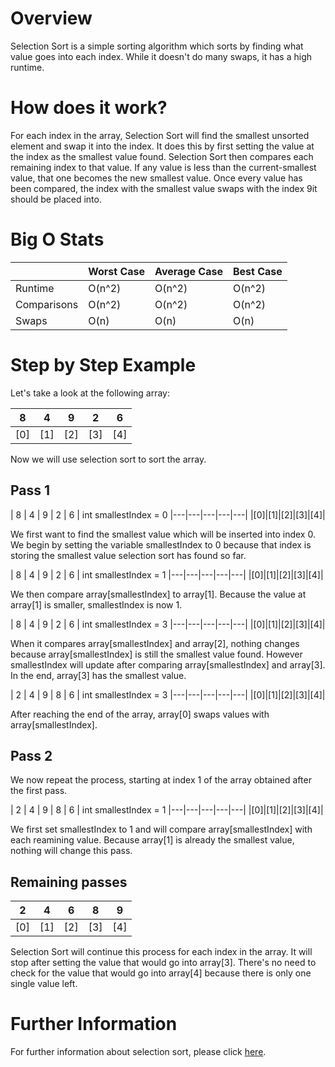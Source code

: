 # Overview

Selection Sort is a simple sorting algorithm which sorts by finding what value goes into each index. While it doesn't do many swaps, it has a high runtime.

# How does it work?

For each index in the array, Selection Sort will find the smallest unsorted element and swap it into the index. It does this by first setting the value at the index as the smallest value found. Selection Sort then compares each remaining index to that value. If any value is less than the current-smallest value, that one becomes the new smallest value. Once every value has been compared, the index with the smallest value swaps with the index 9it should be placed into.

# Big O Stats

|            | Worst Case | Average Case | Best Case |
|------------|------------|--------------|-----------|
| Runtime    | O(n^2)     | O(n^2)       |  O(n^2)   |
| Comparisons| O(n^2)     | O(n^2)       |  O(n^2)   |
| Swaps      | O(n)       | O(n)         |  O(n)     |

# Step by Step Example

Let's take a look at the following array:


| 8 | 4 | 9 | 2 | 6 |
|---|---|---|---|---|
|[0]|[1]|[2]|[3]|[4]|


Now we will use selection sort to sort the array.

## Pass 1

| 8 | 4 | 9 | 2 | 6 | int smallestIndex = 0
|---|---|---|---|---|
|[0]|[1]|[2]|[3]|[4]|

We first want to find the smallest value which will be inserted into index 0. We begin by setting the variable smallestIndex to 0 because that index is storing the smallest value selection sort has found so far.

| 8 | 4 | 9 | 2 | 6 | int smallestIndex = 1
|---|---|---|---|---|
|[0]|[1]|[2]|[3]|[4]|

We then compare array[smallestIndex] to array[1]. Because the value at array[1] is smaller, smallestIndex is now 1.

| 8 | 4 | 9 | 2 | 6 | int smallestIndex = 3
|---|---|---|---|---|
|[0]|[1]|[2]|[3]|[4]|

When it compares array[smallestIndex] and array[2], nothing changes because array[smallestIndex] is still the smallest value found. However smallestIndex will update after comparing array[smallestIndex] and array[3]. In the end, array[3] has the smallest value.

| 2 | 4 | 9 | 8 | 6 | int smallestIndex = 3
|---|---|---|---|---|
|[0]|[1]|[2]|[3]|[4]|

After reaching the end of the array, array[0] swaps values with array[smallestIndex].

## Pass 2

We now repeat the process, starting at index 1 of the array obtained after the first pass.

| 2 | 4 | 9 | 8 | 6 | int smallestIndex = 1
|---|---|---|---|---|
|[0]|[1]|[2]|[3]|[4]|

We first set smallestIndex to 1 and will compare array[smallestIndex] with each reamining value. Because array[1] is already the smallest value, nothing will change this pass.

## Remaining passes

| 2 | 4 | 6 | 8 | 9 |
|---|---|---|---|---|
|[0]|[1]|[2]|[3]|[4]|

Selection Sort will continue this process for each index in the array. It will stop after setting the value that would go into array[3]. There's no need to check for the value that would go into array[4] because there is only one single value left.

# Further Information

For further information about selection sort, please click [here](https://en.wikipedia.org/wiki/Selection_sort).
